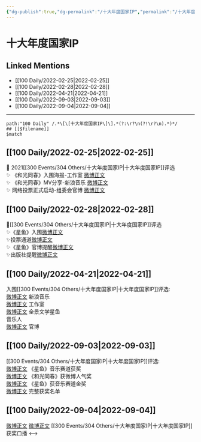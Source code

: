 ```yaml
---
{"dg-publish":true,"dg-permalink":"/十大年度国家IP","permalink":"/十大年度国家IP/","created":"2022-12-04T14:30:28.000+08:00","updated":"2023-04-10T17:01:15.000+08:00"}
---
```


# 十大年度国家IP

## Linked Mentions
- [[100 Daily/2022-02-25\|2022-02-25]]
- [[100 Daily/2022-02-28\|2022-02-28]]
- [[100 Daily/2022-04-21\|2022-04-21]]
- [[100 Daily/2022-09-03\|2022-09-03]]
- [[100 Daily/2022-09-04\|2022-09-04]]


---

```expander
path:"100 Daily" /.*\[\[十大年度国家IP\]\].*(?:\r?\n(?!\r?\n).*)*/
## [[$filename]]
$match
```
## [[100 Daily/2022-02-25\|2022-02-25]]
💫 2021[[300 Events/304 Others/十大年度国家IP\|十大年度国家IP]]评选  
✨ 《和光同春》入围海报-工作室 [微博正文](https://m.weibo.cn/6466290670/4740746664740355)  
✨ 《和光同春》MV分享-新浪音乐 [微博正文](https://m.weibo.cn/6466290670/4740813034882458)  
✨ 网络投票正式启动-组委会官博 [微博正文](https://m.weibo.cn/6466290670/4740787302043370)
## [[100 Daily/2022-02-28\|2022-02-28]]
🌟[[300 Events/304 Others/十大年度国家IP\|十大年度国家IP]]评选  
✨《星鱼》入围[微博正文](https://m.weibo.cn/6466290670/4741970155803662)  
✨投票通道[微博正文](https://m.weibo.cn/6466290670/4741980049380855)  
✨《星鱼》官博提醒[微博正文](https://m.weibo.cn/6466290670/4741897552397907)  
✨出版社提醒[微博正文](https://m.weibo.cn/6466290670/4741837845954898)
## [[100 Daily/2022-04-21\|2022-04-21]]
入围[[300 Events/304 Others/十大年度国家IP\|十大年度国家IP]]评选:  
[微博正文](https://m.weibo.cn/1266269835/4760631272014037) 新浪音乐  
[微博正文](https://m.weibo.cn/7478855230/4760641703511166) 工作室  
[微博正文](https://m.weibo.cn/7738477510/4760633520423967) 全景文学星鱼  
[](https://m.weibo.cn/1852855013/4760631255761429) 音乐人  
[微博正文](https://m.weibo.cn/5508802293/4760663614557607) 官博
## [[100 Daily/2022-09-03\|2022-09-03]]
[[300 Events/304 Others/十大年度国家IP\|十大年度国家IP]]评选:  
[微博正文](https://m.weibo.cn/5508802293/4809631370578250) 《星鱼》音乐赛道获奖  
[微博正文](https://m.weibo.cn/5508802293/4809639621040152) 《和光同春》获微博人气奖  
[微博正文](https://m.weibo.cn/5508802293/4809724950484866) 《星鱼》获音乐赛道金奖  
[微博正文](https://m.weibo.cn/5508802293/4809651759619608) 完整获奖名单
## [[100 Daily/2022-09-04\|2022-09-04]]
[微博正文](https://m.weibo.cn/7738477510/4809923400044999) [微博正文](https://m.weibo.cn/1266269835/4809940898153154) [[300 Events/304 Others/十大年度国家IP\|十大年度国家IP]]获奖口播
<-->